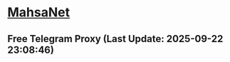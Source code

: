 
# [MahsaNet](https://t.me/mahsa_net)
## Free Telegram Proxy (Last Update: 2025-09-22 23:08:46)

    